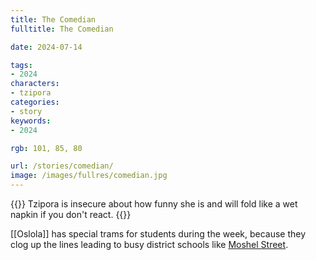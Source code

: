 ```yaml
---
title: The Comedian
fulltitle: The Comedian

date: 2024-07-14

tags:
- 2024
characters:
- tzipora
categories:
- story
keywords:
- 2024

rgb: 101, 85, 80

url: /stories/comedian/
image: /images/fullres/comedian.jpg
---
```

{{<note caption>}}
Tzipora is insecure about how funny she is and will fold like a wet napkin if you don't react.
{{</note>}}

[[Oslola]] has special trams for students during the week, because they clog up the lines leading to busy district schools like [Moshel Street](/moshel/).